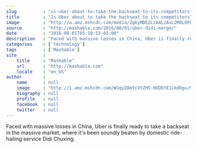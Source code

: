 ```yaml
---
slug          : "is-uber-about-to-take-the-backseat-to-its-competitors"
title         : "Is Uber about to take the backseat to its competitors?"
image         : "http://a.amz.mshcdn.com/media/ZgkyMDE2LzA4LzAxL2M0L0FQXzg5NDUzOTE3ODY4My5iOWUwZS5qcGcKcAl0aHVtYgkxMjAweDYzMAplCWpwZw/f0f55cb3/fce/AP_894539178683.jpg"
source        : "http://mashable.com/2016/08/01/uber-didi-merge/"
date          : "2016-08-01T05:10:13-03:00"
description   : "Faced with massive losses in China, Uber is finally ready to take a backseat in the massive market, where it's been soundly beaten by domestic ride-hailing service Didi Chuxing."
categories    : ['technology']
tags          : ['Mashable']
site          :
    title     : "Mashable"
    url       : "http://mashable.com"
    locale    : "en_US"
author        :
    name      : null
    image     : "http://i.amz.mshcdn.com/W1qyZ8mYcVtZH5-HUDEYE1Lkdbg=/90x90/2016%2F09%2F16%2Fed%2Fhttpi.amz.mshcdn.comVxIWje8XW85_6R8_RYssmawJ6kg250x.d641f.jpg"
    biography : null
    profile   : null
    facebook  : null
    twitter   : null
---
```


Faced with massive losses in China, Uber is finally ready to take a backseat in the massive market, where it's been soundly beaten by domestic ride-hailing service Didi Chuxing.
